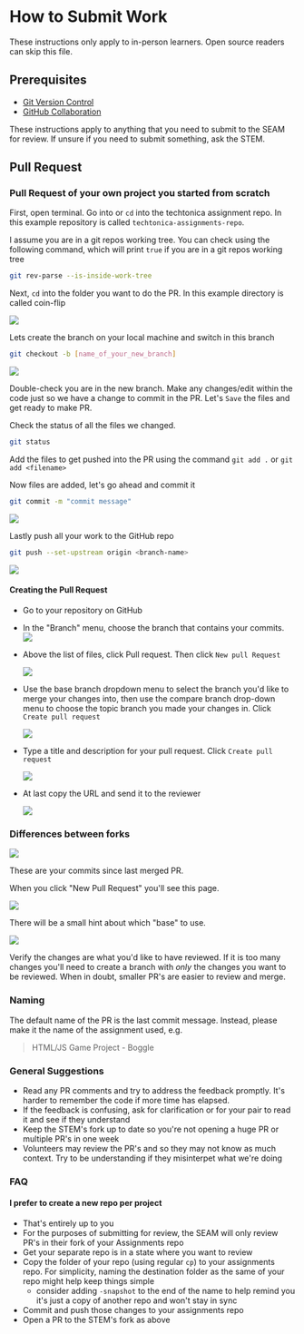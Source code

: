 # How to Submit Work

These instructions only apply to in-person learners. Open source readers can skip this file.

## Prerequisites

- [Git Version Control](/git/git-version-control.md)
- [GitHub Collaboration](/git/github-collaboration.md)

These instructions apply to anything that you need to submit to the SEAM for review. If unsure if you need to submit something, ask the STEM.

## Pull Request

### Pull Request of your own project you started from scratch

First, open terminal. Go into or `cd` into the techtonica assignment repo. In this example repository is called `techtonica-assignments-repo`.

I assume you are in a git repos working tree. You can check using the following command, which will print `true` if you are in a git repos working tree

```bash
git rev-parse --is-inside-work-tree
```

Next, `cd` into the folder you want to do the PR. In this example directory is called coin-flip

![](pr-screenshot/pr1.png)

Lets create the branch on your local machine and switch in this branch

```bash
git checkout -b [name_of_your_new_branch]
```

![](pr-screenshot/pr2-branch.png)

Double-check you are in the new branch. Make any changes/edit within the code just so we have a change to commit in the PR. Let's `Save` the files and get ready to make PR.

Check the status of all the files we changed.

```bash
git status
```

Add the files to get pushed into the PR using the command `git add .` or `git add <filename>`

Now files are added, let's go ahead and commit it

```bash
git commit -m "commit message"
```

![](pr-screenshot/pr3-commit.png)

Lastly push all your work to the GitHub repo

```bash
git push --set-upstream origin <branch-name>
```

![](pr-screenshot/pr4-push.png)

#### Creating the Pull Request

- Go to your repository on GitHub
- In the "Branch" menu, choose the branch that contains your commits.
  ![](pr-screenshot/pr5.png)
- Above the list of files, click Pull request. Then click `New pull Request`

  ![](pr-screenshot/pr6.png)

- Use the base branch dropdown menu to select the branch you'd like to merge your changes into, then use the compare branch drop-down menu to choose the topic branch you made your changes in. Click `Create pull request`

  ![](pr-screenshot/pr7.png)

- Type a title and description for your pull request. Click `Create pull request`

  ![](pr-screenshot/pr8.png)

- At last copy the URL and send it to the reviewer

  ![](pr-screenshot/pr-url.png)

### Differences between forks

![](pr-screenshot/pr-example-1.png)

These are your commits since last merged PR.

When you click "New Pull Request" you'll see this page.

![](pr-screenshot/pr-example-2.png)

There will be a small hint about which "base" to use.

![](pr-screenshot/pr-example-3.png)

Verify the changes are what you'd like to have reviewed. If it is too many changes you'll need to create a branch with _only_ the changes you want to be reviewed. When in doubt, smaller PR's are easier to review and merge.

### Naming

The default name of the PR is the last commit message. Instead, please make it the name of the assignment used, e.g.

> HTML/JS Game Project - Boggle

### General Suggestions

- Read any PR comments and try to address the feedback promptly. It's harder to remember the code if more time has elapsed.
- If the feedback is confusing, ask for clarification or for your pair to read it and see if they understand
- Keep the STEM's fork up to date so you're not opening a huge PR or multiple PR's in one week
- Volunteers may review the PR's and so they may not know as much context. Try to be understanding if they misinterpet what we're doing

### FAQ

#### I prefer to create a new repo per project

- That's entirely up to you
- For the purposes of submitting for review, the SEAM will only review PR's in their fork of your Assignments repo
- Get your separate repo is in a state where you want to review
- Copy the folder of your repo (using regular `cp`) to your assignments repo. For simplicity, naming the destination folder as the same of your repo might help keep things simple
  - consider adding `-snapshot` to the end of the name to help remind you it's just a copy of another repo and won't stay in sync
- Commit and push those changes to your assignments repo
- Open a PR to the STEM's fork as above
